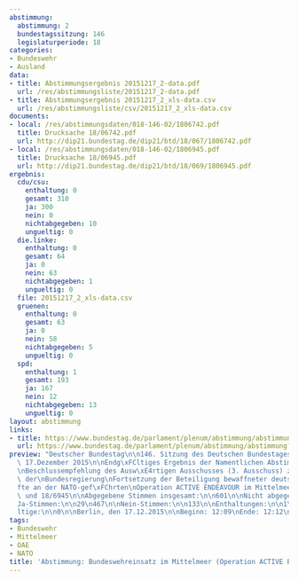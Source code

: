 ```yaml
---
abstimmung:
  abstimmung: 2
  bundestagssitzung: 146
  legislaturperiode: 18
categories:
- Bundeswehr
- Ausland
data:
- title: Abstimmungsergebnis 20151217_2-data.pdf
  url: /res/abstimmungsliste/20151217_2-data.pdf
- title: Abstimmungsergebnis 20151217_2_xls-data.csv
  url: /res/abstimmungsliste/csv/20151217_2_xls-data.csv
documents:
- local: /res/abstimmungsdaten/018-146-02/1806742.pdf
  title: Drucksache 18/06742.pdf
  url: http://dip21.bundestag.de/dip21/btd/18/067/1806742.pdf
- local: /res/abstimmungsdaten/018-146-02/1806945.pdf
  title: Drucksache 18/06945.pdf
  url: http://dip21.bundestag.de/dip21/btd/18/069/1806945.pdf
ergebnis:
  cdu/csu:
    enthaltung: 0
    gesamt: 310
    ja: 300
    nein: 0
    nichtabgegeben: 10
    ungueltig: 0
  die.linke:
    enthaltung: 0
    gesamt: 64
    ja: 0
    nein: 63
    nichtabgegeben: 1
    ungueltig: 0
  file: 20151217_2_xls-data.csv
  gruenen:
    enthaltung: 0
    gesamt: 63
    ja: 0
    nein: 58
    nichtabgegeben: 5
    ungueltig: 0
  spd:
    enthaltung: 1
    gesamt: 193
    ja: 167
    nein: 12
    nichtabgegeben: 13
    ungueltig: 0
layout: abstimmung
links:
- title: https://www.bundestag.de/parlament/plenum/abstimmung/abstimmung?id=381
  url: https://www.bundestag.de/parlament/plenum/abstimmung/abstimmung?id=381
preview: "Deutscher Bundestag\n\n146. Sitzung des Deutschen Bundestages\nam Donnerstag,\
  \ 17.Dezember 2015\n\nEndg\xFCltiges Ergebnis der Namentlichen Abstimmung Nr. 2\n\
  \nBeschlussempfehlung des Ausw\xE4rtigen Ausschusses (3. Ausschuss) zu dem Antrag\
  \ der\nBundesregierung\nFortsetzung der Beteiligung bewaffneter deutscher Streitkr\xE4\
  fte an der NATO-gef\xFChrten\nOperation ACTIVE ENDEAVOUR im Mittelmeer\nDrs. 18/6742\
  \ und 18/6945\n\nAbgegebene Stimmen insgesamt:\n\n601\n\nNicht abgegebene Stimmen:\n\
  Ja-Stimmen:\n\n29\n467\n\nNein-Stimmen:\n\n133\n\nEnthaltungen:\n\n1\n\nUng\xFC\
  ltige:\n\n0\n\nBerlin, den 17.12.2015\n\nBeginn: 12:09\nEnde: 12:12\n"
tags:
- Bundeswehr
- Mittelmeer
- OAE
- NATO
title: 'Abstimmung: Bundeswehreinsatz im Mittelmeer (Operation ACTIVE ENDEAVOUR)'
---
```

